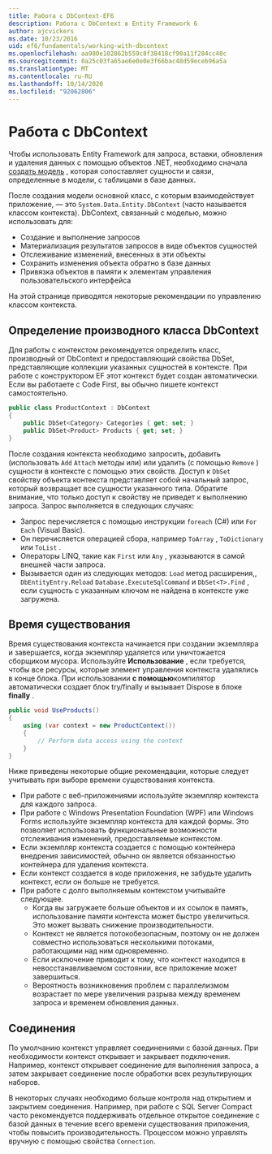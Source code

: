 ```yaml
---
title: Работа с DbContext-EF6
description: Работа с DbContext в Entity Framework 6
author: ajcvickers
ms.date: 10/23/2016
uid: ef6/fundamentals/working-with-dbcontext
ms.openlocfilehash: aa980e102862b559c8f38418cf90a11f284cc48c
ms.sourcegitcommit: 0a25c03fa65ae6e0e0e3f66bac48d59eceb96a5a
ms.translationtype: MT
ms.contentlocale: ru-RU
ms.lasthandoff: 10/14/2020
ms.locfileid: "92062806"
---
```

# <a name="working-with-dbcontext"></a>Работа с DbContext

Чтобы использовать Entity Framework для запроса, вставки, обновления и удаления данных с помощью объектов .NET, необходимо сначала [создать модель](xref:ef6/modeling/index) , которая сопоставляет сущности и связи, определенные в модели, с таблицами в базе данных.

После создания модели основной класс, с которым взаимодействует приложение, — это `System.Data.Entity.DbContext` (часто называется классом контекста). DbContext, связанный с моделью, можно использовать для:
- Создание и выполнение запросов   
- Материализация результатов запросов в виде объектов сущностей
- Отслеживание изменений, внесенных в эти объекты
- Сохранить изменения объекта обратно в базе данных
- Привязка объектов в памяти к элементам управления пользовательского интерфейса

На этой странице приводятся некоторые рекомендации по управлению классом контекста.  

## <a name="defining-a-dbcontext-derived-class"></a>Определение производного класса DbContext  

Для работы с контекстом рекомендуется определить класс, производный от DbContext и предоставляющий свойства DbSet, представляющие коллекции указанных сущностей в контексте. При работе с конструктором EF этот контекст будет создан автоматически. Если вы работаете с Code First, вы обычно пишете контекст самостоятельно.  

``` csharp
public class ProductContext : DbContext
{
    public DbSet<Category> Categories { get; set; }
    public DbSet<Product> Products { get; set; }
}
```  

После создания контекста необходимо запросить, добавить (использовать `Add` `Attach` методы или) или удалить (с помощью `Remove` ) сущности в контексте с помощью этих свойств. Доступ к `DbSet` свойству объекта контекста представляет собой начальный запрос, который возвращает все сущности указанного типа. Обратите внимание, что только доступ к свойству не приведет к выполнению запроса. Запрос выполняется в следующих случаях:  

- Запрос перечисляется с помощью инструкции `foreach` (C#) или `For Each` (Visual Basic).  
- Он перечисляется операцией сбора, например `ToArray` , `ToDictionary` или `ToList` .  
- Операторы LINQ, такие как `First` или `Any` , указываются в самой внешней части запроса.  
- Вызывается один из следующих методов: `Load` метод расширения,, `DbEntityEntry.Reload`  `Database.ExecuteSqlCommand` и `DbSet<T>.Find` , если сущность с указанным ключом не найдена в контексте уже загружена.  

## <a name="lifetime"></a>Время существования  

Время существования контекста начинается при создании экземпляра и завершается, когда экземпляр удаляется или уничтожается сборщиком мусора. Используйте **Использование** , если требуется, чтобы все ресурсы, которые элемент управления контекста удалялись в конце блока. При использовании **с помощью**компилятор автоматически создает блок try/finally и вызывает Dispose в блоке **finally** .  

``` csharp
public void UseProducts()
{
    using (var context = new ProductContext())
    {     
        // Perform data access using the context
    }
}
```  

Ниже приведены некоторые общие рекомендации, которые следует учитывать при выборе времени существования контекста.  

- При работе с веб-приложениями используйте экземпляр контекста для каждого запроса.  
- При работе с Windows Presentation Foundation (WPF) или Windows Forms используйте экземпляр контекста для каждой формы. Это позволяет использовать функциональные возможности отслеживания изменений, предоставляемые контекстом.  
- Если экземпляр контекста создается с помощью контейнера внедрения зависимостей, обычно он является обязанностью контейнера для удаления контекста.
- Если контекст создается в коде приложения, не забудьте удалить контекст, если он больше не требуется.  
- При работе с долго выполняемым контекстом учитывайте следующее.  
    - Когда вы загружаете больше объектов и их ссылок в память, использование памяти контекста может быстро увеличиться. Это может вызвать снижение производительности.  
    - Контекст не является потокобезопасным, поэтому он не должен совместно использоваться несколькими потоками, работающими над ним одновременно.
    - Если исключение приводит к тому, что контекст находится в невосстанавливаемом состоянии, все приложение может завершиться.  
    - Вероятность возникновения проблем с параллелизмом возрастает по мере увеличения разрыва между временем запроса и временем обновления данных.  

## <a name="connections"></a>Соединения  

По умолчанию контекст управляет соединениями с базой данных. При необходимости контекст открывает и закрывает подключения. Например, контекст открывает соединение для выполнения запроса, а затем закрывает соединение после обработки всех результирующих наборов.  

В некоторых случаях необходимо больше контроля над открытием и закрытием соединения. Например, при работе с SQL Server Compact часто рекомендуется поддерживать отдельное открытое соединение с базой данных в течение всего времени существования приложения, чтобы повысить производительность. Процессом можно управлять вручную с помощью свойства `Connection`.  
